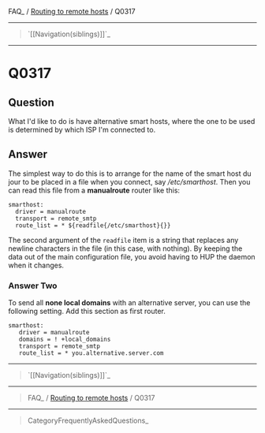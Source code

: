 FAQ\_ / [Routing to remote hosts](FAQ/Routing_to_remote_hosts) / Q0317

* * * * *

> \`[[Navigation(siblings)]]\`\_

* * * * *

Q0317
=====

Question
--------

What I'd like to do is have alternative smart hosts, where the one to be
used is determined by which ISP I'm connected to.

Answer
------

The simplest way to do this is to arrange for the name of the smart host
du jour to be placed in a file when you connect, say */etc/smarthost*.
Then you can read this file from a **manualroute** router like this:

    smarthost:
      driver = manualroute
      transport = remote_smtp
      route_list = * ${readfile{/etc/smarthost}{}}

The second argument of the `readfile` item is a string that replaces any
newline characters in the file (in this case, with nothing). By keeping
the data out of the main configuration file, you avoid having to HUP the
daemon when it changes.

### Answer Two

To send all **none local domains** with an alternative server, you can
use the following setting. Add this section as first router.

    smarthost:
       driver = manualroute
       domains = ! +local_domains
       transport = remote_smtp
       route_list = * you.alternative.server.com

* * * * *

> \`[[Navigation(siblings)]]\`\_

* * * * *

> FAQ\_ / [Routing to remote hosts](FAQ/Routing_to_remote_hosts) / Q0317

* * * * *

> CategoryFrequentlyAskedQuestions\_

